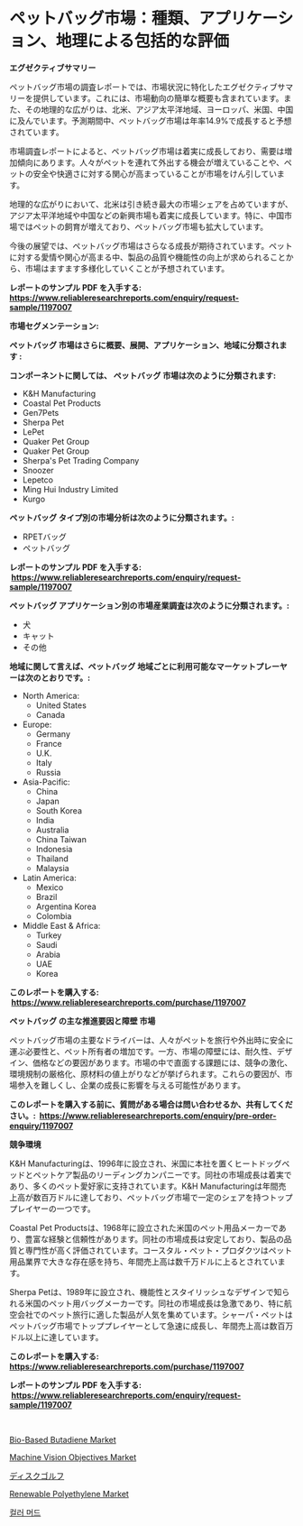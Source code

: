 <p><h1>ペットバッグ市場：種類、アプリケーション、地理による包括的な評価</h1></p><p><strong>エグゼクティブサマリー</strong></p>
<p><p>ペットバッグ市場の調査レポートでは、市場状況に特化したエグゼクティブサマリーを提供しています。これには、市場動向の簡単な概要も含まれています。また、その地理的な広がりは、北米、アジア太平洋地域、ヨーロッパ、米国、中国に及んでいます。予測期間中、ペットバッグ市場は年率14.9%で成長すると予想されています。</p><p>市場調査レポートによると、ペットバッグ市場は着実に成長しており、需要は増加傾向にあります。人々がペットを連れて外出する機会が増えていることや、ペットの安全や快適さに対する関心が高まっていることが市場をけん引しています。</p><p>地理的な広がりにおいて、北米は引き続き最大の市場シェアを占めていますが、アジア太平洋地域や中国などの新興市場も着実に成長しています。特に、中国市場ではペットの飼育が増えており、ペットバッグ市場も拡大しています。</p><p>今後の展望では、ペットバッグ市場はさらなる成長が期待されています。ペットに対する愛情や関心が高まる中、製品の品質や機能性の向上が求められることから、市場はますます多様化していくことが予想されています。</p></p>
<p><strong>レポートのサンプル PDF を入手する: <a href="https://www.reliableresearchreports.com/enquiry/request-sample/1197007">https://www.reliableresearchreports.com/enquiry/request-sample/1197007</a></strong></p>
<p><strong>市場セグメンテーション:</strong></p>
<p><strong> ペットバッグ 市場はさらに概要、展開、アプリケーション、地域に分類されます :</strong></p>
<p><strong>コンポーネントに関しては、 ペットバッグ 市場は次のように分類されます: &nbsp;</strong></p>
<p><ul><li>K&H Manufacturing</li><li>Coastal Pet Products</li><li>Gen7Pets</li><li>Sherpa Pet</li><li>LePet</li><li>Quaker Pet Group</li><li>Quaker Pet Group</li><li>Sherpa's Pet Trading Company</li><li>Snoozer</li><li>Lepetco</li><li>Ming Hui Industry Limited</li><li>Kurgo</li></ul></p>
<p><strong> ペットバッグ タイプ別の市場分析は次のように分類されます。:</strong></p>
<p><ul><li>RPETバッグ</li><li>ペットバッグ</li></ul></p>
<p><strong>レポートのサンプル PDF を入手する: &nbsp;<a href="https://www.reliableresearchreports.com/enquiry/request-sample/1197007">https://www.reliableresearchreports.com/enquiry/request-sample/1197007</a></strong></p>
<p><strong> ペットバッグ アプリケーション別の市場産業調査は次のように分類されます。:</strong></p>
<p><ul><li>犬</li><li>キャット</li><li>その他</li></ul></p>
<p><strong>地域に関して言えば、ペットバッグ 地域ごとに利用可能なマーケットプレーヤーは次のとおりです。:</strong></p>
<p><ul>
    <li>
        North America:
        <ul>
            <li>United States</li>
            <li>Canada</li>
        </ul>
    </li>
    <li>
        Europe:
        <ul>
            <li>Germany</li>
            <li>France</li>
            <li>U.K.</li>
            <li>Italy</li>
            <li>Russia</li>
        </ul>
    </li>
    <li>
        Asia-Pacific:
        <ul>
            <li>China</li>
            <li>Japan</li>
            <li>South Korea</li>
            <li>India</li>
            <li>Australia</li>
            <li>China Taiwan</li>
            <li>Indonesia</li>
            <li>Thailand</li>
            <li>Malaysia</li>
        </ul>
    </li>
    <li>
        Latin America:
        <ul>
            <li>Mexico</li>
            <li>Brazil</li>
            <li>Argentina Korea</li>
            <li>Colombia</li>
        </ul>
    </li>
    <li>
        Middle East & Africa:
        <ul>
            <li>Turkey</li>
            <li>Saudi</li>
            <li>Arabia</li>
            <li>UAE</li>
            <li>Korea</li>
        </ul>
    </li>
    </ul></p>
<p><strong>このレポートを購入する: &nbsp;<a href="https://www.reliableresearchreports.com/purchase/1197007">https://www.reliableresearchreports.com/purchase/1197007</a></strong></p>
<p><strong>ペットバッグ の主な推進要因と障壁 市場</strong></p>
<p><p>ペットバッグ市場の主要なドライバーは、人々がペットを旅行や外出時に安全に運ぶ必要性と、ペット所有者の増加です。一方、市場の障壁には、耐久性、デザイン、価格などの要因があります。市場の中で直面する課題には、競争の激化、環境規制の厳格化、原材料の値上がりなどが挙げられます。これらの要因が、市場参入を難しくし、企業の成長に影響を与える可能性があります。</p></p>
<p><strong>このレポートを購入する前に、質問がある場合は問い合わせるか、共有してください。:&nbsp; <a href="https://www.reliableresearchreports.com/enquiry/pre-order-enquiry/1197007">https://www.reliableresearchreports.com/enquiry/pre-order-enquiry/1197007</a></strong></p>
<p><strong>競争環境</strong></p>
<p><p>K&H Manufacturingは、1996年に設立され、米国に本社を置くヒートドッグベッドとペットケア製品のリーディングカンパニーです。同社の市場成長は着実であり、多くのペット愛好家に支持されています。K&H Manufacturingは年間売上高が数百万ドルに達しており、ペットバッグ市場で一定のシェアを持つトッププレイヤーの一つです。</p><p>Coastal Pet Productsは、1968年に設立された米国のペット用品メーカーであり、豊富な経験と信頼性があります。同社の市場成長は安定しており、製品の品質と専門性が高く評価されています。コースタル・ペット・プロダクツはペット用品業界で大きな存在感を持ち、年間売上高は数千万ドルに上るとされています。</p><p>Sherpa Petは、1989年に設立され、機能性とスタイリッシュなデザインで知られる米国のペット用バッグメーカーです。同社の市場成長は急激であり、特に航空会社でのペット旅行に適した製品が人気を集めています。シャーパ・ペットはペットバッグ市場でトッププレイヤーとして急速に成長し、年間売上高は数百万ドル以上に達しています。</p></p>
<p><strong>このレポートを購入する: &nbsp; <a href="https://www.reliableresearchreports.com/purchase/1197007">https://www.reliableresearchreports.com/purchase/1197007</a></strong></p>
<p><strong>レポートのサンプル PDF を入手する: &nbsp;<a href="https://www.reliableresearchreports.com/enquiry/request-sample/1197007">https://www.reliableresearchreports.com/enquiry/request-sample/1197007</a></strong><strong></strong></p>
<p>&nbsp;</p>
<p><p><a href="https://issuu.com/reportprime-2/docs/bio-based-butadiene-market-size-2030.pptx">Bio-Based Butadiene Market</a></p><p><a href="https://view.publitas.com/reportprime-1/decoding-the-machine-vision-objectives-market-a-deep-dive-into-the-latest-market-trends-market-segmentation-and-competitive-analysis/">Machine Vision Objectives Market</a></p><p><a href="https://medium.com/@donnaieme/%E3%83%87%E3%82%A3%E3%82%B9%E3%82%AF%E3%82%B4%E3%83%AB%E3%83%95%E5%B8%82%E5%A0%B4%E3%82%B7%E3%82%A7%E3%82%A2%E3%81%AE%E9%80%B2%E5%8C%96%E3%81%A82024%E5%B9%B4%E3%81%8B%E3%82%892031%E5%B9%B4%E3%81%AE%E5%B8%82%E5%A0%B4%E6%88%90%E9%95%B7%E3%83%88%E3%83%AC%E3%83%B3%E3%83%89-b86a2aff7b0e">ディスクゴルフ</a></p><p><a href="https://issuu.com/reportprime-2/docs/renewable-polyethylene-market-size-2030.pptx">Renewable Polyethylene Market</a></p><p><a href="https://medium.com/@ttmjshfrgiff14/%EC%83%89-%EB%A8%B8%EB%93%9C-%EC%8B%9C%EC%9E%A5-%EC%A0%84%EB%A7%9D-%EC%82%B0%EC%97%85-%EA%B0%9C%EC%9A%94-%EB%B0%8F-%EC%98%88%EC%B8%A1-2024%EB%85%84%EB%B6%80%ED%84%B0-2031%EB%85%84%EA%B9%8C%EC%A7%80-715cc6b3c5d1">컬러 머드</a></p></p>